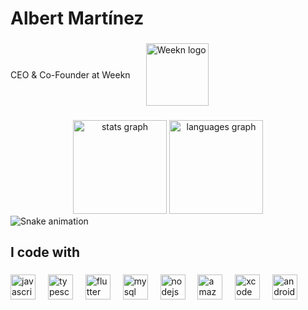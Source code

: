 <h1 align="left">Albert Martínez</h1>

###

<div align="left" style="display: flex; align-items: center;">
  <p style="margin: 0;">CEO & Co-Founder at <a href="https://www.weekn.app" target="_blank" style="text-decoration: none;">Weekn</a></p>
  <a href="https://www.weekn.app" target="_blank" style="margin-left: 25px; text-decoration: none;">
    <img src="https://weekn-images.s3.eu-west-3.amazonaws.com/LogoWeeknSponsor.png" height="100" alt="Weekn logo" />
  </a>
</div>

###

<div align="center">
  <img src="https://albert-github-stats.vercel.app/api?username=albert-mr&hide_title=false&hide_rank=false&show_icons=true&include_all_commits=true&count_private=true&disable_animations=false&theme=dracula&locale=en&hide_border=false&order=1" height="150" alt="stats graph"  />
  <img src="https://albert-github-stats.vercel.app/api/top-langs?username=albert-mr&locale=en&count_private=true&hide_title=false&layout=compact&card_width=320&langs_count=5&theme=dracula&hide_border=false&order=2" height="150" alt="languages graph"  />
</div>


<img src="https://raw.githubusercontent.com/albert-mr/albert-mr/output/snake.svg" alt="Snake animation" />

###

###

<h2 align="left">I code with</h2>

###

<div align="left">
  <img src="https://cdn.jsdelivr.net/gh/devicons/devicon/icons/javascript/javascript-original.svg" height="40" alt="javascript logo" />
    <img width="12" />
  
  <img src="https://cdn.jsdelivr.net/gh/devicons/devicon/icons/typescript/typescript-original.svg" height="40" alt="typescript logo" />
    <img width="12" />
 
  <img src="https://cdn.jsdelivr.net/gh/devicons/devicon/icons/flutter/flutter-original.svg" height="40" alt="flutter logo" />
    <img width="12" />
  
  <img src="https://cdn.simpleicons.org/mysql/4479A1" height="40" alt="mysql logo" />
    <img width="12" />
  
  <img src="https://cdn.simpleicons.org/nodedotjs/339933" height="40" alt="nodejs logo" />
    <img width="12" />
 
  <img src="https://skillicons.dev/icons?i=aws" height="40" alt="amazonwebservices logo" />
    <img width="12" />
  
  <img src="https://cdn.simpleicons.org/xcode/147EFB" height="40" alt="xcode logo" />
    <img width="12" />
  
  <img src="https://cdn.simpleicons.org/androidstudio/3DDC84" height="40" alt="androidstudio logo" />
    <img width="12" />
  
</div>

